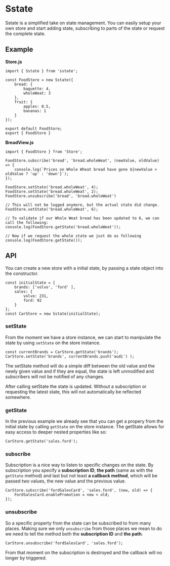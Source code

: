 # Sstate

Sstate is a simplified take on state management. You can easily setup your own store and start adding state, subscribing to parts of the state or request the complete state.

## Example

**Store.js**

```
import { Sstate } from 'sstate';

const FoodStore = new Sstate({ 
    bread: { 
        baguette: 4, 
        wholeWeat: 3 
    }, 
    fruit: { 
        apples: 0.5, 
        bananas: 1 
    } 
});

export default FoodStore;
export { FoodStore }
```

**BreadView.js**

```
import { FoodStore } from 'Store'; 

FoodStore.subscribe('bread', 'bread.wholeWeat', (newValue, oldValue) => {
    console.log(`Prices on Whole Wheat bread have gone ${newValue > oldValue ? 'up' : 'down'}`);
});

FoodStore.setState('bread.wholeWeat', 4);
FoodStore.setState('bread.wholeWeat', 2);
FoodStore.unsubscribe('bread', 'bread.wholeWeat')

// This will not be logged anymore, but the actual state did change.
FoodStore.setState('bread.wholeWeat', 6);

// To validate if our Whole Weat bread has been updated to 6, we can call the following:
console.log(FoodStore.getState('bread.wholeWeat'));

// Now if we request the whole state we just do as following
console.log(FoodStore.getState());
```

## API

You can create a new store with a initial state, by passing a state object into the constructor.

```
const initialState = { 
    brands: ['volvo', 'ford' ], 
    sales: {
        volvo: 231,
        ford: 92
    }
};
const CarStore = new Sstate(initialState);
```

### setState
From the moment we have a store instance, we can start to manipulate the state by using `setState` on the store instance.

```
const currentBrands = CarStore.getState('brands');
CarStore.setState('brands', currentBrands.push('audi') );
```

The setState method will do a simple diff between the old value and the newly given value and if they are equal, the state is left unmodified and subscribers will not be notified of any changes.

After calling setState the state is updated. Without a subscription or requesting the latest state, this will not automatically be reflected somewhere.

### getState

In the previous example we already see that you can get a propery from the initial state by calling `getState` on the store instance. The getState allows for easy access to deeper nested properties like so:

```
CarStore.getState('sales.ford');
```

### subscribe

Subscription is a nice way to listen to specific changes on the state. By subscription you specify a **subscription ID**, **the path** (same as with the `getState` method) and last but not least **a callback method**, which will be passed two values, the new value and the previous value.

```
CarStore.subscribe('fordSalesCard', 'sales.ford', (new, old) => {
    FordSalesCard.enablePromotion = new < old;
});
```

### unsubscribe

So a specific property from the state can be subscribed to from many places. Making sure we only `unsubscribe` from those places we mean to do we need to tell the method both the **subscription ID** and **the path**.

```
CarStore.unsubscribe('fordSalesCard', 'sales.ford');
```

From that moment on the subscription is destroyed and the callback will no longer by triggered.
